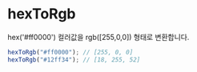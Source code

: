# hexToRgb

hex('#ff0000') 컬러값을 rgb([255,0,0]) 형태로 변환합니다.

```ts
hexToRgb("#ff0000"); // [255, 0, 0]
hexToRgb("#12ff34"); // [18, 255, 52]
```
